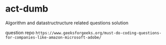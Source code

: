 # act-dumb
Algorithm and datastructructure related questions solution

question repo `https://www.geeksforgeeks.org/must-do-coding-questions-for-companies-like-amazon-microsoft-adobe/`
